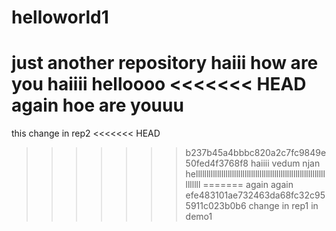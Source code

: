 # helloworld1
just another repository
haiii how are you
haiiii helloooo
<<<<<<< HEAD
again hoe are youuu
=======
this change in rep2
<<<<<<< HEAD
>>>>>>> b237b45a4bbbc820a2c7fc9849e50fed4f3768f8
haiiii vedum njan
hellllllllllllllllllllllllllllllllllllllllllllllllllllllllllllllllllll
=======
again again
>>>>>>> efe483101ae732463da68fc32c955911c023b0b6
change in rep1 in demo1
